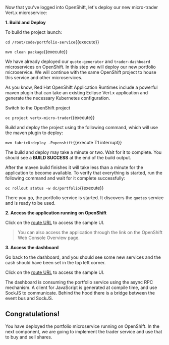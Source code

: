 Now that you've logged into OpenShift, let's deploy our new micro-trader Vert.x microservice:

**1. Build and Deploy**

To build the project launch:

`cd /root/code/portfolio-service`{{execute}}

`mvn clean package`{{execute}}

We have already deployed our ``quote-generator`` and ``trader-dashboard`` microservices on OpenShift. In this step we will deploy our new portfolio microservice. We will continue with the same OpenShift project to house this service and other microservices.

As you know, Red Hat OpenShift Application Runtimes include a powerful maven plugin that can take an
existing Eclipse Vert.x application and generate the necessary Kubernetes configuration.

Switch to the OpenShift project

`oc project vertx-micro-trader`{{execute}}

Build and deploy the project using the following command, which will use the maven plugin to deploy:

`mvn fabric8:deploy -Popenshift`{{execute T1 interrupt}}

The build and deploy may take a minute or two. Wait for it to complete. You should see a **BUILD SUCCESS** at the
end of the build output.

After the maven build finishes it will take less than a minute for the application to become available.
To verify that everything is started, run the following command and wait for it complete successfully:

`oc rollout status -w dc/portfolio`{{execute}}

There you go, the portfolio service is started. It discovers the ``quotes`` service and is ready to be used.

**2. Access the application running on OpenShift**

 Click on the
[route URL](http://portfolio-vertx-micro-trader.[[HOST_SUBDOMAIN]]-80-[[KATACODA_HOST]].environments.katacoda.com)
to access the sample UI.

> You can also access the application through the link on the OpenShift Web Console Overview page.

**3. Access the dashboard**

Go back to the dashboard, and you should see some new services and the cash should have been set in the top left corner.

Click on the
[route URL](http://trader-dashboard-vertx-micro-trader.[[HOST_SUBDOMAIN]]-80-[[KATACODA_HOST]].environments.katacoda.com)
to access the sample UI.

The dashboard is consuming the portfolio service using the async RPC mechanism. A client for JavaScript is generated at compile time, and use SockJS to communicate. Behind the hood there is a bridge between the event bus and SockJS.

## Congratulations!

You have deployed the portfolio microservice running on OpenShift. In the next component, we are going to implement the trader service and use that to buy and sell shares. 
